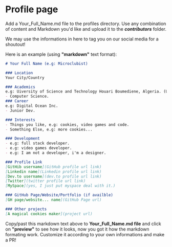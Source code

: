 # Profile page

Add a Your_Full_Name.md file to the profiles directory. Use any combination of content and Markdown you'd like and upload it to the ***contributors*** folder.

We may use the informations in here to tag you on our social media for a shoutout!

Here is an example (using **"markdown"** text format):

```markdown
# Your Full Name (e.g: Microclubist)

### Location
Your City/Country

### Academics
e.g: Uiversity of Science and Technology Houari Boumediene, Algeria. (USTHB)
- Computer Science.
### Career
e.g: Digital Ocean Inc.
- Junior Dev.

### Interests
- Things you like, e.g: cookies, video games and code.
- Something Else, e.g: more cookies...

### Development
- e.g: full stack developer.
- e.g: video games developer.
- e.g: I am not a developer, i'm a designer.

### Profile Link
[GitHib username](GitHub profile url link)
[Linkedin name](Linkedin profile url link)
[Dev.to username](dev.to profile url link)
[Twitter](twitter profile url link)
[MySpace](yes, I just put myspace deal with it.)

### GitHub Page/Website/Portfolio (if availble)
[GH page/website... name](GitHub Page url)

### Other projects
[A magical cookies maker](project url)
```

Copy/past this markdown text above to **Your_Full_Name.md file** and click on **"preview"** to see how it looks, now you got it how the markdown formating work. Customize it according to your own informations and make a PR!
